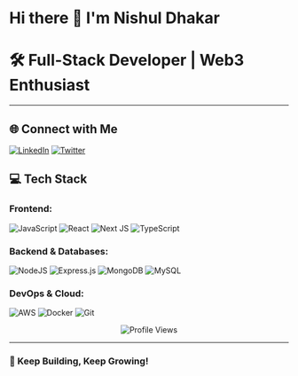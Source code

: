 # Hi there 👋 I'm **Nishul Dhakar**

# **🛠️ Full-Stack Developer | Web3 Enthusiast** 
---

## 🌐 Connect with Me  
[![LinkedIn](https://img.shields.io/badge/LinkedIn-%230077B5.svg?logo=linkedin&logoColor=white)](https://linkedin.com/in/NishulDhakar)  [![Twitter](https://img.shields.io/badge/Twitter-%231DA1F2.svg?logo=Twitter&logoColor=white)](https://twitter.com/NishulDhakar)  
 

## 💻 Tech Stack  
### **Frontend:**  
![JavaScript](https://img.shields.io/badge/javascript-%23323330.svg?style=for-the-badge&logo=javascript&logoColor=%23F7DF1E) ![React](https://img.shields.io/badge/react-%2320232a.svg?style=for-the-badge&logo=react&logoColor=%2361DAFB) ![Next JS](https://img.shields.io/badge/Next-black?style=for-the-badge&logo=next.js&logoColor=white) ![TypeScript](https://img.shields.io/badge/typescript-%23007ACC.svg?style=for-the-badge&logo=typescript&logoColor=white)
  
### **Backend & Databases:**  
![NodeJS](https://img.shields.io/badge/node.js-6DA55F?style=for-the-badge&logo=node.js&logoColor=white)  ![Express.js](https://img.shields.io/badge/express.js-%23404d59.svg?style=for-the-badge&logo=express&logoColor=%2361DAFB) ![MongoDB](https://img.shields.io/badge/MongoDB-%234ea94b.svg?style=for-the-badge&logo=mongodb&logoColor=white)  ![MySQL](https://img.shields.io/badge/mysql-%2300f.svg?style=for-the-badge&logo=mysql&logoColor=white)  
 
### **DevOps & Cloud:**  
![AWS](https://img.shields.io/badge/AWS-%23FF9900.svg?style=for-the-badge&logo=amazon-aws&logoColor=white)   ![Docker](https://img.shields.io/badge/docker-%230db7ed.svg?style=for-the-badge&logo=docker&logoColor=white)  ![Git](https://img.shields.io/badge/git-%23F05033.svg?style=for-the-badge&logo=git&logoColor=white) 

<div align="center">  

![Profile Views](https://komarev.com/ghpvc/?username=NishulDhakar&color=brightgreen&style=flat-square)  

</div>  

---  

### 🚀 Keep Building, Keep Growing!
